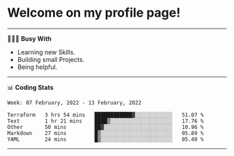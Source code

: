 # Welcome on my profile page!
<!-- print(("dralla"[::-1]+"s").capitalize()) -->

---
👨🏻‍💻 **Busy With**
* Learning new Skills.
* Building small Projects.
* Being helpful.

---
📊 **Coding Stats**
<!--START_SECTION:waka-->
```text
Week: 07 February, 2022 - 13 February, 2022

Terraform   3 hrs 54 mins   ████████████▓░░░░░░░░░░░░   51.07 % 
Text        1 hr 21 mins    ████▒░░░░░░░░░░░░░░░░░░░░   17.76 % 
Other       50 mins         ██▓░░░░░░░░░░░░░░░░░░░░░░   10.96 % 
Markdown    27 mins         █▒░░░░░░░░░░░░░░░░░░░░░░░   05.89 % 
YAML        24 mins         █▒░░░░░░░░░░░░░░░░░░░░░░░   05.40 % 
```
<!--END_SECTION:waka-->
---
